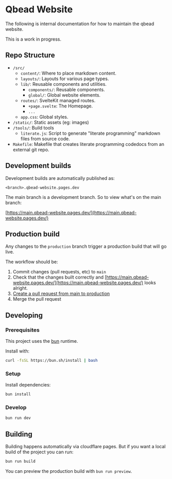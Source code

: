 # Qbead Website

The following is internal documentation for how to maintain the
qbead website.

This is a work in progress.

## Repo Structure

- `/src/`
  - `content/`: Where to place markdown content.
  - `layouts/`: Layouts for various page types.
  - `lib/`: Reusable components and utilities.
    - `components/`: Reusable components.
    - `global/`: Global website elements.
  - `routes/`: SvelteKit managed routes.
    - `+page.svelte`: The Homepage.
    - `...`
  - `app.css`: Global styles.
- `/static/`: Static assets (eg: images)
- `/tools/`: Build tools
  - `literate.js`: Script to generate "literate programming" markdown files from source code.
- `Makefile`: Makefile that creates literate programming codedocs from an external git repo.

## Development builds

Development builds are automatically published as:

```
<branch>.qbead-website.pages.dev
```

The main branch is a development branch. So to view what's on the main branch:

[https://main.qbead-website.pages.dev/](https://main.qbead-website.pages.dev/)

## Production build

Any changes to the `production` branch trigger a production build that will go live.

The workflow should be:

1. Commit changes (pull requests, etc) to `main`
2. Check that the changes built correctly and [https://main.qbead-website.pages.dev/](https://main.qbead-website.pages.dev/) looks alright.
3. [Create a pull request from main to production](https://github.com/qbead/qbead-website/compare/production...main?expand=1)
4. Merge the pull request

## Developing

### Prerequisites

This project uses the [bun](https://bun.sh) runtime.

Install with:

```sh
curl -fsSL https://bun.sh/install | bash
```

### Setup

Install dependencies:

```sh
bun install
```

### Develop

```bash
bun run dev
```

## Building

Building happens automatically via cloudflare pages. But if you want
a local build of the project you can run:

```bash
bun run build
```

You can preview the production build with `bun run preview`.

